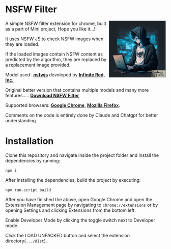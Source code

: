 

# NSFW Filter

<img src="./dist/images/icon.png" align="right"
     alt="Download now" width="178" height="178">

A simple NSFW filter extension for chrome, built as a part of Mini project, Hope you like it...!!

It uses NSFW JS to check NSFW images when they are loaded. 

If the loaded images contain NSFW content as predicted by the algorithm, they are replaced by a replacement image provided.

Model used- [**nsfwjs**](https://github.com/infinitered/nsfwjs) devoleped by [**Infinite Red, Inc.**](https://github.com/infinitered)

Original better version that contains multiple models and many more features.....
[**Download NSFW Filter**](https://github.com/navendu-pottekkat/nsfw-filter/archive/master.zip)

Supported browsers: [**Google Chrome**](#adding-to-chrome), [**Mozilla Firefox**](#adding-to-firefox).

Comments on the code is entirely done by Claude and Chatgpt for better understanding


# Installation 

Clone this repository and navigate inside the project folder and install the dependencies by running:

```
npm i

```

After installing the dependencies, build the project by executing:

```
npm run-script build
```


After you have finished the above,  open Google Chrome and open the Extension Management page by navigating to ```chrome://extensions``` or by opening Settings and clicking Extensions from the bottom left.

Enable Developer Mode by clicking the toggle switch next to Developer mode.

Click the LOAD UNPACKED button and select the extension directory(```.../dist```).


